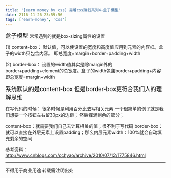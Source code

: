 ```yaml
---
title: '[earn money by css] 靠着css赚钱系列4-盒子模型'
date: 2116-11-26 23:59:56
tags: ['earn-money', 'css']
---
```

<font size="4" color="#000">盒子模型</font> 
常常遇到的就是box-sizing属性的设置

(1) content-box：
默认值，可以使设置的宽度和高度值应用到元素的内容框。盒子的width只包含内容。
即总宽度=margin+border+padding+width

(2) border-box：
设置的width值其实是除margin外的border+padding+element的总宽度。盒子的width包含border+padding+内容
即总宽度=margin+width

<font size="4" color="#000">系统默认的是content-box 但是border-box更符合我们人的理解思维</font> 

在写代码的时候：
很多时候是利用百分比去写相关元素
一个很简单的例子就是我们想要一个按钮左右留30px的边距； 然后撑满剩余的部分；

content-box：就需要我们自己去计算相关的值；很不利于写代码
border-box：就可以直接在外层元素上设置padding；那么内层元素width：100%就会自动填充剩余的空间

参考资料：
http://www.cnblogs.com/cchyao/archive/2010/07/12/1775846.html


----------------
不得用于商业用途 转载需注明出处